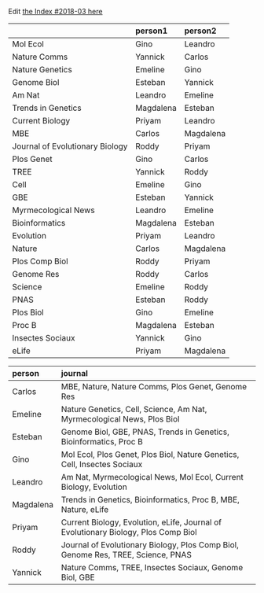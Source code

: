 Edit [the Index #2018-03 here](https://docs.google.com/document/d/1EVI3i1mob5n5ZG0r7slbVUFXZJE-vTUaw4AbF1y0RUE/edit?usp=sharing)

|                                |person1   |person2   |
|:-------------------------------|:---------|:---------|
|Mol Ecol                        |Gino      |Leandro   |
|Nature Comms                    |Yannick   |Carlos    |
|Nature Genetics                 |Emeline   |Gino      |
|Genome Biol                     |Esteban   |Yannick   |
|Am Nat                          |Leandro   |Emeline   |
|Trends in Genetics              |Magdalena |Esteban   |
|Current Biology                 |Priyam    |Leandro   |
|MBE                             |Carlos    |Magdalena |
|Journal of Evolutionary Biology |Roddy     |Priyam    |
|Plos Genet                      |Gino      |Carlos    |
|TREE                            |Yannick   |Roddy     |
|Cell                            |Emeline   |Gino      |
|GBE                             |Esteban   |Yannick   |
|Myrmecological News             |Leandro   |Emeline   |
|Bioinformatics                  |Magdalena |Esteban   |
|Evolution                       |Priyam    |Leandro   |
|Nature                          |Carlos    |Magdalena |
|Plos Comp Biol                  |Roddy     |Priyam    |
|Genome Res                      |Roddy     |Carlos    |
|Science                         |Emeline   |Roddy     |
|PNAS                            |Esteban   |Roddy     |
|Plos Biol                       |Gino      |Emeline   |
|Proc B                          |Magdalena |Esteban   |
|Insectes Sociaux                |Yannick   |Gino      |
|eLife                           |Priyam    |Magdalena |




|person    |journal                                                                            |
|:---------|:----------------------------------------------------------------------------------|
|Carlos    |MBE, Nature, Nature Comms, Plos Genet, Genome Res                                  |
|Emeline   |Nature Genetics, Cell, Science, Am Nat, Myrmecological News, Plos Biol             |
|Esteban   |Genome Biol, GBE, PNAS, Trends in Genetics, Bioinformatics, Proc B                 |
|Gino      |Mol Ecol, Plos Genet, Plos Biol, Nature Genetics, Cell, Insectes Sociaux           |
|Leandro   |Am Nat, Myrmecological News, Mol Ecol, Current Biology, Evolution                  |
|Magdalena |Trends in Genetics, Bioinformatics, Proc B, MBE, Nature, eLife                     |
|Priyam    |Current Biology, Evolution, eLife, Journal of Evolutionary Biology, Plos Comp Biol |
|Roddy     |Journal of Evolutionary Biology, Plos Comp Biol, Genome Res, TREE, Science, PNAS   |
|Yannick   |Nature Comms, TREE, Insectes Sociaux, Genome Biol, GBE                             |
